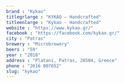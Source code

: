 ```yaml
---
brand : "Kykao"
titlegrlarge : "KYKAO – Handcrafted"
titleenlarge : "Kykao - Handcrafted"
website : "https://www.kykao.gr/"
facebook : "https://facebook.com/kykao.gr/"
city : "Patras"
brewery : "Microbrewery"
beers : "59"
year : "2018"
address : "Platani, Patras, 26504, Greece"
phone : "2616 007652"
slug: "kykao"
---
```

